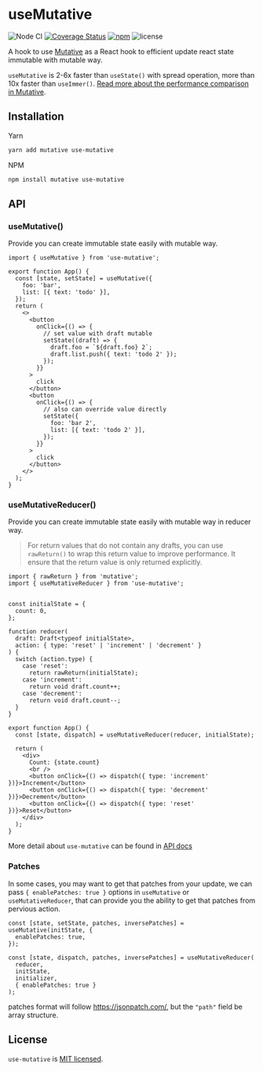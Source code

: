 # useMutative

![Node CI](https://github.com/unadlib/use-mutative/workflows/Node%20CI/badge.svg)
[![Coverage Status](https://coveralls.io/repos/github/unadlib/use-mutative/badge.svg?branch=main)](https://coveralls.io/github/unadlib/use-mutative?branch=main)
[![npm](https://img.shields.io/npm/v/use-mutative.svg)](https://www.npmjs.com/package/use-mutative)
![license](https://img.shields.io/npm/l/use-mutative)

A hook to use [Mutative](https://github.com/unadlib/mutative) as a React hook to efficient update react state immutable with mutable way.

`useMutative` is 2-6x faster than `useState()` with spread operation, more than 10x faster than `useImmer()`. [Read more about the performance comparison in Mutative](https://mutative.js.org/docs/getting-started/performance).

## Installation

Yarn

```bash
yarn add mutative use-mutative
```

NPM

```bash
npm install mutative use-mutative
```

## API

### useMutative()

Provide you can create immutable state easily with mutable way.

```tsx
import { useMutative } from 'use-mutative';

export function App() {
  const [state, setState] = useMutative({
    foo: 'bar',
    list: [{ text: 'todo' }],
  });
  return (
    <>
      <button
        onClick={() => {
          // set value with draft mutable
          setState((draft) => {
            draft.foo = `${draft.foo} 2`;
            draft.list.push({ text: 'todo 2' });
          });
        }}
      >
        click
      </button>
      <button
        onClick={() => {
          // also can override value directly
          setState({
            foo: 'bar 2',
            list: [{ text: 'todo 2' }],
          });
        }}
      >
        click
      </button>
    </>
  );
}
```

### useMutativeReducer()

Provide you can create immutable state easily with mutable way in reducer way.

> For return values that do not contain any drafts, you can use `rawReturn()` to wrap this return value to improve performance. It ensure that the return value is only returned explicitly.

```tsx
import { rawReturn } from 'mutative';
import { useMutativeReducer } from 'use-mutative';


const initialState = {
  count: 0,
};

function reducer(
  draft: Draft<typeof initialState>,
  action: { type: 'reset' | 'increment' | 'decrement' }
) {
  switch (action.type) {
    case 'reset':
      return rawReturn(initialState);
    case 'increment':
      return void draft.count++;
    case 'decrement':
      return void draft.count--;
  }
}

export function App() {
  const [state, dispatch] = useMutativeReducer(reducer, initialState);

  return (
    <div>
      Count: {state.count}
      <br />
      <button onClick={() => dispatch({ type: 'increment' })}>Increment</button>
      <button onClick={() => dispatch({ type: 'decrement' })}>Decrement</button>
      <button onClick={() => dispatch({ type: 'reset' })}>Reset</button>
    </div>
  );
}
```

More detail about `use-mutative` can be found in [API docs](https://github.com/unadlib/use-mutative/blob/main/docs/modules.md)

### Patches

In some cases, you may want to get that patches from your update, we can pass `{ enablePatches: true }` options in `useMutative` or `useMutativeReducer`, that can provide you the ability to get that patches from pervious action.

```tsx
const [state, setState, patches, inversePatches] = useMutative(initState, {
  enablePatches: true,
});

const [state, dispatch, patches, inversePatches] = useMutativeReducer(
  reducer,
  initState,
  initializer,
  { enablePatches: true }
);
```

patches format will follow https://jsonpatch.com/, but the `"path"` field be array structure.

## License

`use-mutative` is [MIT licensed](https://github.com/unadlib/use-mutative/blob/main/LICENSE).
